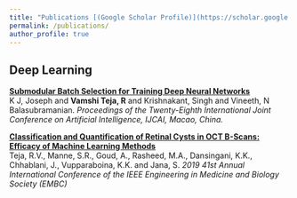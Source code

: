 ```yaml
---
title: "Publications [(Google Scholar Profile)](https://scholar.google.com/citations?user=sD3jtiYAAAAJ&hl=en&oi=sra)"
permalink: /publications/
author_profile: true
---
```


## Deep Learning

<b>[Submodular Batch Selection for Training Deep Neural Networks](https://arxiv.org/abs/1906.08771)</b> <br>
K J, Joseph and <b>Vamshi Teja, R</b> and Krishnakant, Singh and Vineeth, N Balasubramanian. <i>Proceedings of the Twenty-Eighth International Joint Conference on Artificial Intelligence, IJCAI, Macao, China.</i>

<b>[Classification and Quantification of Retinal Cysts in OCT B-Scans: Efficacy of Machine Learning Methods](https://ieeexplore.ieee.org/abstract/document/8857075)</b> <br>
Teja, R.V.</b>, Manne, S.R., Goud, A., Rasheed, M.A., Dansingani, K.K., Chhablani, J., Vupparaboina, K.K. and Jana, S. <i>2019 41st Annual International Conference of the IEEE Engineering in Medicine and Biology Society (EMBC)</i>